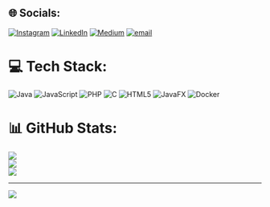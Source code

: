 
## 🌐 Socials:
[![Instagram](https://img.shields.io/badge/Instagram-%23E4405F.svg?logo=Instagram&logoColor=white)](https://instagram.com/huseyinnacar0) [![LinkedIn](https://img.shields.io/badge/LinkedIn-%230077B5.svg?logo=linkedin&logoColor=white)](https://linkedin.com/in/Hüseyin-Acar) [![Medium](https://img.shields.io/badge/Medium-12100E?logo=medium&logoColor=white)](https://medium.com/@Huseyin-Acar) [![email](https://img.shields.io/badge/Email-D14836?logo=gmail&logoColor=white)](mailto:hsyn20052018@gmail.com) 

# 💻 Tech Stack:
![Java](https://img.shields.io/badge/java-%23ED8B00.svg?style=for-the-badge&logo=openjdk&logoColor=white) ![JavaScript](https://img.shields.io/badge/javascript-%23323330.svg?style=for-the-badge&logo=javascript&logoColor=%23F7DF1E) ![PHP](https://img.shields.io/badge/php-%23777BB4.svg?style=for-the-badge&logo=php&logoColor=white) ![C](https://img.shields.io/badge/c-%2300599C.svg?style=for-the-badge&logo=c&logoColor=white) ![HTML5](https://img.shields.io/badge/html5-%23E34F26.svg?style=for-the-badge&logo=html5&logoColor=white) ![JavaFX](https://img.shields.io/badge/javafx-%23FF0000.svg?style=for-the-badge&logo=javafx&logoColor=white) ![Docker](https://img.shields.io/badge/docker-%230db7ed.svg?style=for-the-badge&logo=docker&logoColor=white)
# 📊 GitHub Stats:
![](https://github-readme-stats.vercel.app/api?username=RetcapS&theme=dracula&hide_border=false&include_all_commits=true&count_private=true)<br/>
![](https://nirzak-streak-stats.vercel.app/?user=RetcapS&theme=dracula&hide_border=false)<br/>
![](https://github-readme-stats.vercel.app/api/top-langs/?username=RetcapS&theme=dracula&hide_border=false&include_all_commits=true&count_private=true&layout=compact)

---
[![](https://visitcount.itsvg.in/api?id=RetcapS&icon=0&color=0)](https://visitcount.itsvg.in)

<!-- Proudly created with GPRM ( https://gprm.itsvg.in ) -->
